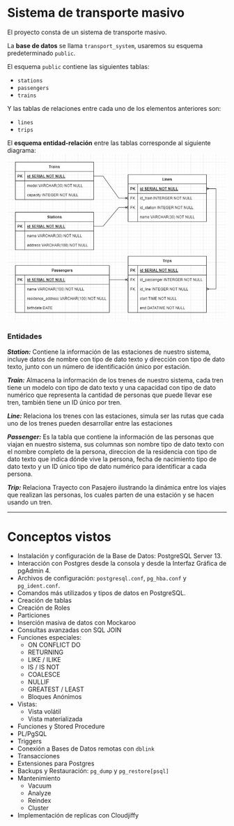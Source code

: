 # Sistema de transporte masivo

El proyecto consta de un sistema de transporte masivo.

La **base de datos** se llama `transport_system`, usaremos su esquema predeterminado `public`.

El esquema `public` contiene las siguientes tablas:

- `stations`
- `passengers`
- `trains`

Y las tablas de relaciones entre cada uno de los elementos anteriores son:

- `lines`
- `trips`

El **esquema entidad-relación** entre las tablas corresponde al siguiente diagrama:
![Diagrama entidad-relación](../images/transporte_masivo.png)

### Entidades
***Station:*** Contiene la información de las estaciones de nuestro sistema, incluye datos de nombre con tipo de dato texto y dirección con tipo de dato texto, junto con un número de identificación único por estación.

***Train:*** Almacena la información de los trenes de nuestro sistema, cada tren tiene un modelo con tipo de dato texto y una capacidad con tipo de dato numérico que representa la cantidad de personas que puede llevar ese tren, también tiene un ID único por tren.

***Line:*** Relaciona los trenes con las estaciones, simula ser las rutas que cada uno de los trenes pueden desarrollar entre las estaciones

***Passenger:*** Es la tabla que contiene la información de las personas que viajan en nuestro sistema, sus columnas son nombre tipo de dato texto con el nombre completo de la persona, direccion de la residencia con tipo de dato texto que indica dónde vive la persona, fecha de nacimiento tipo de dato texto y un ID único tipo de dato numérico para identificar a cada persona.

***Trip:*** Relaciona Trayecto con Pasajero ilustrando la dinámica entre los viajes que realizan las personas, los cuales parten de una estación y se hacen usando un tren.

---
# Conceptos vistos
* Instalación y configuración de la Base de Datos: PostgreSQL Server 13.
* Interacción con Postgres desde la consola y desde la Interfaz Gráfica de pgAdmin 4.
* Archivos de configuración: `postgresql.conf`, `pg_hba.conf` y `pg_ident.conf`.
* Comandos más utilizados y tipos de datos en PostgreSQL.
* Creación de tablas
* Creación de Roles
* Particiones
* Inserción masiva de datos con Mockaroo
* Consultas avanzadas con SQL JOIN
* Funciones especiales:
    * ON CONFLICT DO
    * RETURNING
    * LIKE / ILIKE
    * IS / IS NOT
    * COALESCE
    * NULLIF
    * GREATEST / LEAST
    * Bloques Anónimos
* Vistas:
    * Vista volátil
    * Vista materializada
* Funciones y Stored Procedure
* PL/PgSQL
* Triggers
* Conexión a Bases de Datos remotas con `dblink`
* Transacciones
* Extensiones para Postgres
* Backups y Restauración: `pg_dump` y `pg_restore[psql]`
* Mantenimiento
    * Vacuum
    * Analyze
    * Reindex
    * Cluster
* Implementación de replicas con Cloudjiffy